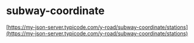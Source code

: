 # subway-coordinate
[https://my-json-server.typicode.com/y-road/subway-coordinate/stations](https://my-json-server.typicode.com/y-road/subway-coordinate/stations)
